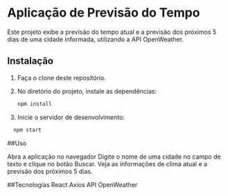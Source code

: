 # Aplicação de Previsão do Tempo

Este projeto exibe a previsão do tempo atual e a previsão dos próximos 5 dias de uma cidade informada, utilizando a API OpenWeather.

## Instalação

1. Faça o clone deste repositório.
2. No diretório do projeto, instale as dependências:
   ```bash
   npm install
   ```


3. Inicie o servidor de desenvolvimento:

 ```bash
   npm start
   ```

##Uso

Abra a aplicação no navegador
Digite o nome de uma cidade no campo de texto e clique no botão Buscar.
Veja as informações de clima atual e a previsão dos próximos 5 dias.

##Tecnologias
React
Axios
API OpenWeather